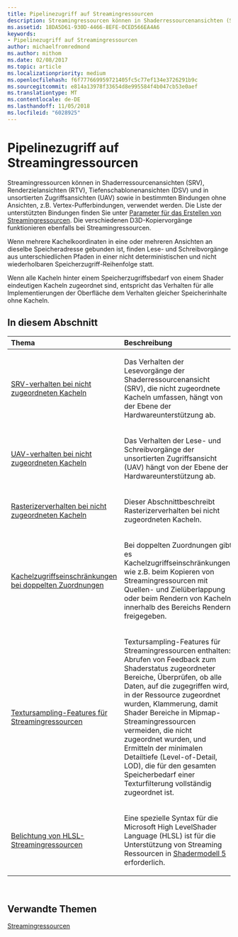```yaml
---
title: Pipelinezugriff auf Streamingressourcen
description: Streamingressourcen können in Shaderressourcenansichten (SRV), Renderzielansichten (RTV), Tiefenschablonenansichten (DSV) und in unsortierten Zugriffsansichten (UAV) sowie in bestimmten Bindungen ohne Ansichten, z.B. Vertex-Pufferbindungen, verwendet werden.
ms.assetid: 18DA5D61-930D-4466-8EFE-0CED566EA4A6
keywords:
- Pipelinezugriff auf Streamingressourcen
author: michaelfromredmond
ms.author: mithom
ms.date: 02/08/2017
ms.topic: article
ms.localizationpriority: medium
ms.openlocfilehash: f6f777669959721405fc5c77ef134e3726291b9c
ms.sourcegitcommit: e814a13978f33654d8e995584f4b047cb53e0aef
ms.translationtype: MT
ms.contentlocale: de-DE
ms.lasthandoff: 11/05/2018
ms.locfileid: "6028925"
---
```

# <a name="pipeline-access-to-streaming-resources"></a>Pipelinezugriff auf Streamingressourcen


Streamingressourcen können in Shaderressourcenansichten (SRV), Renderzielansichten (RTV), Tiefenschablonenansichten (DSV) und in unsortierten Zugriffsansichten (UAV) sowie in bestimmten Bindungen ohne Ansichten, z.B. Vertex-Pufferbindungen, verwendet werden. Die Liste der unterstützten Bindungen finden Sie unter [Parameter für das Erstellen von Streamingressourcen](streaming-resource-creation-parameters.md). Die verschiedenen D3D-Kopiervorgänge funktionieren ebenfalls bei Streamingressourcen.

Wenn mehrere Kachelkoordinaten in eine oder mehreren Ansichten an dieselbe Speicheradresse gebunden ist, finden Lese- und Schreibvorgänge aus unterschiedlichen Pfaden in einer nicht deterministischen und nicht wiederholbaren Speicherzugriff-Reihenfolge statt.

Wenn alle Kacheln hinter einem Speicherzugriffsbedarf von einem Shader eindeutigen Kacheln zugeordnet sind, entspricht das Verhalten für alle Implementierungen der Oberfläche dem Verhalten gleicher Speicherinhalte ohne Kacheln.

## <a name="span-idin-this-sectionspanin-this-section"></a><span id="in-this-section"></span>In diesem Abschnitt


<table>
<colgroup>
<col width="50%" />
<col width="50%" />
</colgroup>
<thead>
<tr class="header">
<th align="left">Thema</th>
<th align="left">Beschreibung</th>
</tr>
</thead>
<tbody>
<tr class="odd">
<td align="left"><p><a href="srv-behavior-with-non-mapped-tiles.md">SRV-verhalten bei nicht zugeordneten Kacheln</a></p></td>
<td align="left"><p>Das Verhalten der Lesevorgänge der Shaderressourcenansicht (SRV), die nicht zugeordnete Kacheln umfassen, hängt von der Ebene der Hardwareunterstützung ab.</p></td>
</tr>
<tr class="even">
<td align="left"><p><a href="uav-behavior-with-non-mapped-tiles.md">UAV-verhalten bei nicht zugeordneten Kacheln</a></p></td>
<td align="left"><p>Das Verhalten der Lese- und Schreibvorgänge der unsortierten Zugriffsansicht (UAV) hängt von der Ebene der Hardwareunterstützung ab.</p></td>
</tr>
<tr class="odd">
<td align="left"><p><a href="rasterizer-behavior-with-non-mapped-tiles.md">Rasterizerverhalten bei nicht zugeordneten Kacheln</a></p></td>
<td align="left"><p>Dieser Abschnittbeschreibt Rasterizerverhalten bei nicht zugeordneten Kacheln.</p></td>
</tr>
<tr class="even">
<td align="left"><p><a href="tile-access-limitations-with-duplicate-mappings.md">Kachelzugriffseinschränkungen bei doppelten Zuordnungen</a></p></td>
<td align="left"><p>Bei doppelten Zuordnungen gibt es Kachelzugriffseinschränkungen, wie z.B. beim Kopieren von Streamingressourcen mit Quellen- und Zielüberlappung oder beim Rendern von Kacheln innerhalb des Bereichs Rendern freigegeben.</p></td>
</tr>
<tr class="odd">
<td align="left"><p><a href="streaming-resources-texture-sampling-features.md">Textursampling-Features für Streamingressourcen</a></p></td>
<td align="left"><p>Textursampling-Features für Streamingressourcen enthalten: Abrufen von Feedback zum Shaderstatus zugeordneter Bereiche, Überprüfen, ob alle Daten, auf die zugegriffen wird, in der Ressource zugeordnet wurden, Klammerung, damit Shader Bereiche in Mipmap-Streamingressourcen vermeiden, die nicht zugeordnet wurden, und Ermitteln der minimalen Detailtiefe (Level-of-Detail, LOD), die für den gesamten Speicherbedarf einer Texturfilterung vollständig zugeordnet ist.</p></td>
</tr>
<tr class="even">
<td align="left"><p><a href="hlsl-streaming-resources-exposure.md">Belichtung von HLSL-Streamingressourcen</a></p></td>
<td align="left"><p>Eine spezielle Syntax für die Microsoft High LevelShader Language (HLSL) ist für die Unterstützung von Streaming Ressourcen in <a href="https://msdn.microsoft.com/library/windows/desktop/ff471356">Shadermodell 5</a> erforderlich.</p></td>
</tr>
</tbody>
</table>

 

## <a name="span-idrelated-topicsspanrelated-topics"></a><span id="related-topics"></span>Verwandte Themen


[Streamingressourcen](streaming-resources.md)

 

 




